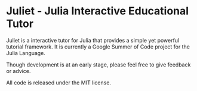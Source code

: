 # Juliet - Julia Interactive Educational Tutor

Juliet is a interactive tutor for Julia that provides a simple yet powerful tutorial framework.
It is currently a Google Summer of Code project for the Julia Language.

Though development is at an early stage, please feel free to give feedback or advice.

All code is released under the MIT license.
